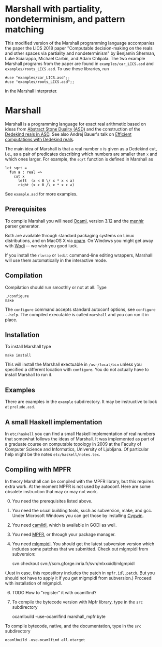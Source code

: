 # Marshall with partiality, nondeterminism, and pattern matching

This modified version of the Marshall programming language accompanies
the paper the LICS 2018 paper "Computable decision-making on the reals and other spaces via partiality and nondeterminism" by Benjamin Sherman, Luke Sciarappa, Michael Carbin, and Adam Chlipala. The two example Marshall programs from the paper are found in `examples/car_LICS.asd` and `examples/roots_LICS.asd`. To use these libraries, run

```
#use "examples/car_LICS.asd";;
#use "examples/roots_LICS.asd";;
```
in the Marshall interpreter.

# Marshall

Marshall is a programming language for exact real arithmetic based on ideas from
[Abstract Stone Duality (ASD)](http://www.paultaylor.eu/ASD/) and the
construction of the [Dedekind reals in
ASD](http://www.paultaylor.eu/ASD/analysis#dedras). See also Andrej Bauer's talk
on [Efficient computations with Dedekind
reals](http://math.andrej.com/2008/08/24/efficient-computation-with-dedekind-reals/). 

The main idea of Marshall is that a real number `x` is given as a Dedekind cut,
i.e., as a pair of predicates describing which numbers are smaller than `x` and
which ones larger. For example, the `sqrt` function is defined in Marshall as

    let sqrt =
      fun a : real =>
        cut x
          left  (x < 0 \/ x * x < a)
          right (x > 0 /\ x * x > a)

See `example.asd` for more examples.

## Prerequisites

To compile Marshall you will need [Ocaml](http://www.ocaml.org/), version 3.12 and
the [menhir](http://gallium.inria.fr/~fpottier/menhir/) parser generator.

Both are available through standard packaging systems on Linux distributions, and
on MacOS X via [opam](http://opam.ocamlpro.com). On Windows you might get away with
[Wodi](http://wodi.forge.ocamlcore.org) -- we wish you good luck.

If you install the `rlwrap` or `ledit` command-line editing wrappers, Marshall will use
them automatically in the interactive mode.

## Compilation

Compilation should run smoothly or not at all. Type

    ./configure
    make

The `configure` command accepts standard autoconf options, see `configure --help`.
The compiled executable is called `marshall` and you can run it in place.

## Installation

To install Marshall type

    make install

This will install the Marshall exectuable in `/usr/local/bin` unless you specified
a different location with `configure`. You do not actually have to install Marshall
to run it.

## Examples

There are examples in the `example` subdirectory. It may be instructive to look at
`prelude.asd`.

## A small Haskell implementation

In `etc/haskell` you can find a small Haskell implementation of real numbers that
somewhat follows the ideas of Marshall. It was implemented as part of a graduate course on
computable topology in 2009 at the Faculty of Computer Science and Informatics, University
of Ljubljana. Of particular help might be the notes `etc/haskell/notes.tex`.

## Compiling with MPFR

In theory Marshall can be compiled with the MPFR library, but this requires extra work.
At the moment MPFR is not used by autoconf. Here are some obsolete instruction that may
or may not work.

0. You need the prerequisites listed above.

1. You need the usual building tools, such as subversion, make, and gcc. Under Microsoft
Windows you can get those by installing [Cygwin](http://www.cygwin.com/).

3. You need [camlidl](http://caml.inria.fr/camlidl/), which is available in GODI
as well.

4. You need [MPFR](http://www.mpfr.org/), or through your package manager.

5. You need [mlgmpidl](http://mlxxxidl.gforge.inria.fr/mlgmpidl/index.html). You should get
the latest subversion version which includes some patches that we
submitted. Check out mlgmpidl from subversion:

    svn checkout svn://scm.gforge.inria.fr/svn/mlxxxidl/mlgmpidl

(Just in case, this repostitory includes the patch in `mpfr.idl.patch`. But you
should not have to apply it if you get mlgmpidl from subversion.) Proceed with
installation of mlgmpidl.

6. TODO How to "register" it with ocamlfind?

7. To compile the bytecode version with Mpfr library, type in the `src` subdirectory

    ocamlbuild -use-ocamlfind marshall_mpfr.byte

To compile bytecode, native, and the documentation, type in the `src` subdirectory

    ocamlbuild -use-ocamlfind all.otarget
